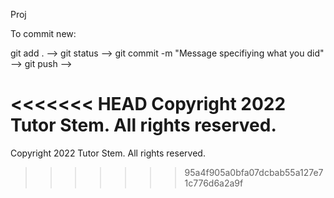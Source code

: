 Proj

To commit new: 

git add . --> 
git status --> 
git commit -m "Message specifiying what you did" --> 
git push --> 

<<<<<<< HEAD
Copyright 2022 Tutor Stem. All rights reserved.
=======
Copyright 2022 Tutor Stem. All rights reserved.
>>>>>>> 95a4f905a0bfa07dcbab55a127e71c776d6a2a9f
